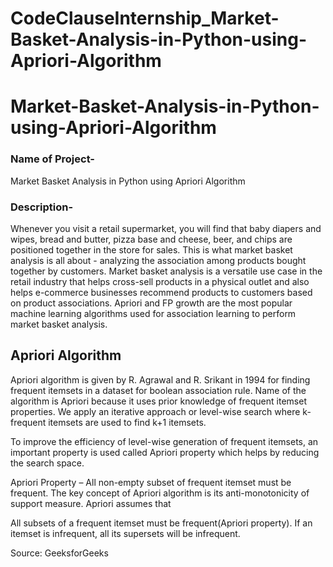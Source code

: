 # CodeClauseInternship_Market-Basket-Analysis-in-Python-using-Apriori-Algorithm
<h1>Market-Basket-Analysis-in-Python-using-Apriori-Algorithm</h1>

<h3>Name of Project-</h3>

Market Basket Analysis in Python using Apriori Algorithm

<h3>Description-</h3> <p>Whenever you visit a retail supermarket, you will find that baby diapers and wipes, bread and butter, pizza base and cheese, beer, and chips are positioned together in the store for sales. This is what market basket analysis is all about - analyzing the association among products bought together by customers. Market basket analysis is a versatile use case in the retail industry that helps cross-sell products in a physical outlet and also helps e-commerce businesses recommend products to customers based on product associations. Apriori and FP growth are the most popular machine learning algorithms used for association learning to perform market basket analysis.</p>

<h2>Apriori Algorithm</h2>
<p>Apriori algorithm is given by R. Agrawal and R. Srikant in 1994 for finding frequent itemsets in a dataset for boolean association rule. Name of the algorithm is Apriori because it uses prior knowledge of frequent itemset properties. We apply an iterative approach or level-wise search where k-frequent itemsets are used to find k+1 itemsets.

To improve the efficiency of level-wise generation of frequent itemsets, an important property is used called Apriori property which helps by reducing the search space.

Apriori Property –
All non-empty subset of frequent itemset must be frequent. The key concept of Apriori algorithm is its anti-monotonicity of support measure. Apriori assumes that

All subsets of a frequent itemset must be frequent(Apriori property).
If an itemset is infrequent, all its supersets will be infrequent.</p> 
<p>Source: GeeksforGeeks</p>
